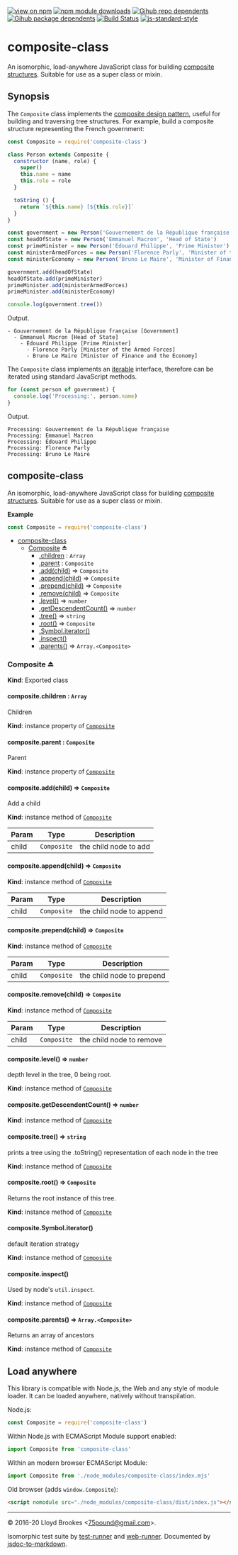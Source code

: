 [![view on npm](https://badgen.net/npm/v/composite-class)](https://www.npmjs.org/package/composite-class)
[![npm module downloads](https://badgen.net/npm/dt/composite-class)](https://www.npmjs.org/package/composite-class)
[![Gihub repo dependents](https://badgen.net/github/dependents-repo/75lb/composite-class)](https://github.com/75lb/composite-class/network/dependents?dependent_type=REPOSITORY)
[![Gihub package dependents](https://badgen.net/github/dependents-pkg/75lb/composite-class)](https://github.com/75lb/composite-class/network/dependents?dependent_type=PACKAGE)
[![Build Status](https://travis-ci.org/75lb/composite-class.svg?branch=master)](https://travis-ci.org/75lb/composite-class)
[![js-standard-style](https://img.shields.io/badge/code%20style-standard-brightgreen.svg)](https://github.com/feross/standard)

# composite-class

An isomorphic, load-anywhere JavaScript class for building [composite structures](https://en.wikipedia.org/wiki/Composite_pattern). Suitable for use as a super class or mixin.

## Synopsis

The `Composite` class implements the [composite design pattern](https://en.wikipedia.org/wiki/Composite_pattern), useful for building and traversing tree structures. For example, build a composite structure representing the French government:

```js
const Composite = require('composite-class')

class Person extends Composite {
  constructor (name, role) {
    super()
    this.name = name
    this.role = role
  }

  toString () {
    return `${this.name} [${this.role}]`
  }
}

const government = new Person('Gouvernement de la République française', 'Government')
const headOfState = new Person('Emmanuel Macron', 'Head of State')
const primeMinister = new Person('Édouard Philippe', 'Prime Minister')
const ministerArmedForces = new Person('Florence Parly', 'Minister of the Armed Forces')
const ministerEconomy = new Person('Bruno Le Maire', 'Minister of Finance and the Economy')

government.add(headOfState)
headOfState.add(primeMinister)
primeMinister.add(ministerArmedForces)
primeMinister.add(ministerEconomy)

console.log(government.tree())
```

Output.

```
- Gouvernement de la République française [Government]
  - Emmanuel Macron [Head of State]
    - Édouard Philippe [Prime Minister]
      - Florence Parly [Minister of the Armed Forces]
      - Bruno Le Maire [Minister of Finance and the Economy]
```

The `Composite` class implements an [iterable](https://developer.mozilla.org/en-US/docs/Web/JavaScript/Reference/Iteration_protocols#The_iterator_protocol) interface, therefore can be iterated using standard JavaScript methods.

```js
for (const person of government) {
  console.log('Processing:', person.name)
}
```

Output.

```
Processing: Gouvernement de la République française
Processing: Emmanuel Macron
Processing: Édouard Philippe
Processing: Florence Parly
Processing: Bruno Le Maire
```

<a name="module_composite-class"></a>

## composite-class
An isomorphic, load-anywhere JavaScript class for building [composite structures](https://en.wikipedia.org/wiki/Composite_pattern). Suitable for use as a super class or mixin.

**Example**  
```js
const Composite = require('composite-class')
```

* [composite-class](#module_composite-class)
    * [Composite](#exp_module_composite-class--Composite) ⏏
        * [.children](#module_composite-class--Composite+children) : <code>Array</code>
        * [.parent](#module_composite-class--Composite+parent) : <code>Composite</code>
        * [.add(child)](#module_composite-class--Composite+add) ⇒ <code>Composite</code>
        * [.append(child)](#module_composite-class--Composite+append) ⇒ <code>Composite</code>
        * [.prepend(child)](#module_composite-class--Composite+prepend) ⇒ <code>Composite</code>
        * [.remove(child)](#module_composite-class--Composite+remove) ⇒ <code>Composite</code>
        * [.level()](#module_composite-class--Composite+level) ⇒ <code>number</code>
        * [.getDescendentCount()](#module_composite-class--Composite+getDescendentCount) ⇒ <code>number</code>
        * [.tree()](#module_composite-class--Composite+tree) ⇒ <code>string</code>
        * [.root()](#module_composite-class--Composite+root) ⇒ <code>Composite</code>
        * [.Symbol.iterator()](#module_composite-class--Composite+Symbol.iterator)
        * [.inspect()](#module_composite-class--Composite+inspect)
        * [.parents()](#module_composite-class--Composite+parents) ⇒ <code>Array.&lt;Composite&gt;</code>

<a name="exp_module_composite-class--Composite"></a>

### Composite ⏏
**Kind**: Exported class  
<a name="module_composite-class--Composite+children"></a>

#### composite.children : <code>Array</code>
Children

**Kind**: instance property of [<code>Composite</code>](#exp_module_composite-class--Composite)  
<a name="module_composite-class--Composite+parent"></a>

#### composite.parent : <code>Composite</code>
Parent

**Kind**: instance property of [<code>Composite</code>](#exp_module_composite-class--Composite)  
<a name="module_composite-class--Composite+add"></a>

#### composite.add(child) ⇒ <code>Composite</code>
Add a child

**Kind**: instance method of [<code>Composite</code>](#exp_module_composite-class--Composite)  

| Param | Type | Description |
| --- | --- | --- |
| child | <code>Composite</code> | the child node to add |

<a name="module_composite-class--Composite+append"></a>

#### composite.append(child) ⇒ <code>Composite</code>
**Kind**: instance method of [<code>Composite</code>](#exp_module_composite-class--Composite)  

| Param | Type | Description |
| --- | --- | --- |
| child | <code>Composite</code> | the child node to append |

<a name="module_composite-class--Composite+prepend"></a>

#### composite.prepend(child) ⇒ <code>Composite</code>
**Kind**: instance method of [<code>Composite</code>](#exp_module_composite-class--Composite)  

| Param | Type | Description |
| --- | --- | --- |
| child | <code>Composite</code> | the child node to prepend |

<a name="module_composite-class--Composite+remove"></a>

#### composite.remove(child) ⇒ <code>Composite</code>
**Kind**: instance method of [<code>Composite</code>](#exp_module_composite-class--Composite)  

| Param | Type | Description |
| --- | --- | --- |
| child | <code>Composite</code> | the child node to remove |

<a name="module_composite-class--Composite+level"></a>

#### composite.level() ⇒ <code>number</code>
depth level in the tree, 0 being root.

**Kind**: instance method of [<code>Composite</code>](#exp_module_composite-class--Composite)  
<a name="module_composite-class--Composite+getDescendentCount"></a>

#### composite.getDescendentCount() ⇒ <code>number</code>
**Kind**: instance method of [<code>Composite</code>](#exp_module_composite-class--Composite)  
<a name="module_composite-class--Composite+tree"></a>

#### composite.tree() ⇒ <code>string</code>
prints a tree using the .toString() representation of each node in the tree

**Kind**: instance method of [<code>Composite</code>](#exp_module_composite-class--Composite)  
<a name="module_composite-class--Composite+root"></a>

#### composite.root() ⇒ <code>Composite</code>
Returns the root instance of this tree.

**Kind**: instance method of [<code>Composite</code>](#exp_module_composite-class--Composite)  
<a name="module_composite-class--Composite+Symbol.iterator"></a>

#### composite.Symbol.iterator()
default iteration strategy

**Kind**: instance method of [<code>Composite</code>](#exp_module_composite-class--Composite)  
<a name="module_composite-class--Composite+inspect"></a>

#### composite.inspect()
Used by node's `util.inspect`.

**Kind**: instance method of [<code>Composite</code>](#exp_module_composite-class--Composite)  
<a name="module_composite-class--Composite+parents"></a>

#### composite.parents() ⇒ <code>Array.&lt;Composite&gt;</code>
Returns an array of ancestors

**Kind**: instance method of [<code>Composite</code>](#exp_module_composite-class--Composite)  

## Load anywhere

This library is compatible with Node.js, the Web and any style of module loader. It can be loaded anywhere, natively without transpilation.

Node.js:

```js
const Composite = require('composite-class')
```

Within Node.js with ECMAScript Module support enabled:

```js
import Composite from 'composite-class'
```

Within an modern browser ECMAScript Module:

```js
import Composite from './node_modules/composite-class/index.mjs'
```

Old browser (adds `window.Composite`):

```html
<script nomodule src="./node_modules/composite-class/dist/index.js"></script>
```

* * *

&copy; 2016-20 Lloyd Brookes \<75pound@gmail.com\>.

Isomorphic test suite by [test-runner](https://github.com/test-runner-js/test-runner) and [web-runner](https://github.com/test-runner-js/web-runner). Documented by [jsdoc-to-markdown](https://github.com/jsdoc2md/jsdoc-to-markdown).
